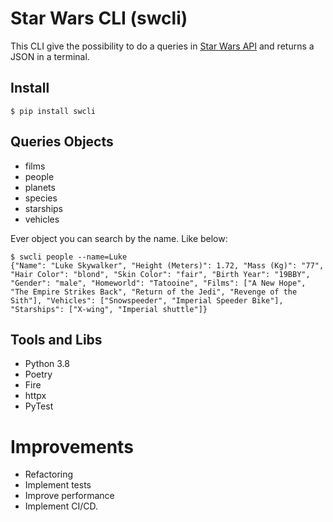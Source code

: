 # Star Wars CLI (swcli)

This CLI give the possibility to do a queries in [Star Wars API](https://swapi.dev/documentation) and returns a JSON in a terminal.

## Install

```
$ pip install swcli
```

## Queries Objects

- films
- people
- planets
- species
- starships
- vehicles

Ever object you can search by the name. Like below:

```
$ swcli people --name=Luke
{"Name": "Luke Skywalker", "Height (Meters)": 1.72, "Mass (Kg)": "77", "Hair Color": "blond", "Skin Color": "fair", "Birth Year": "19BBY", "Gender": "male", "Homeworld": "Tatooine", "Films": ["A New Hope", "The Empire Strikes Back", "Return of the Jedi", "Revenge of the Sith"], "Vehicles": ["Snowspeeder", "Imperial Speeder Bike"], "Starships": ["X-wing", "Imperial shuttle"]}
```

## Tools and Libs

- Python 3.8
- Poetry
- Fire
- httpx
- PyTest

# Improvements

- Refactoring
- Implement tests
- Improve performance
- Implement CI/CD.